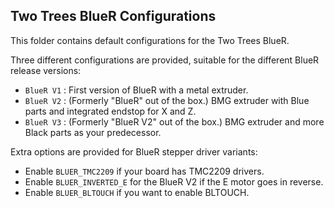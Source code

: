 ## Two Trees BlueR Configurations

This folder contains default configurations for the Two Trees BlueR.

Three different configurations are provided, suitable for the different BlueR release versions:

- `BlueR V1` : First version of BlueR with a metal extruder.
- `BlueR V2` : (Formerly "BlueR" out of the box.) BMG extruder with Blue parts and integrated endstop for X and Z.
- `BlueR V3` : (Formerly "BlueR V2" out of the box.) BMG extruder and more Black parts as your predecessor.

Extra options are provided for BlueR stepper driver variants:

- Enable `BLUER_TMC2209` if your board has TMC2209 drivers.
- Enable `BLUER_INVERTED_E` for the BlueR V2 if the E motor goes in reverse.
- Enable `BLUER_BLTOUCH` if you want to enable BLTOUCH.
